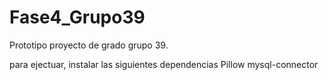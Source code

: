 # Fase4_Grupo39
Prototipo proyecto de grado grupo 39.

para ejectuar, instalar las siguientes dependencias
Pillow
mysql-connector
